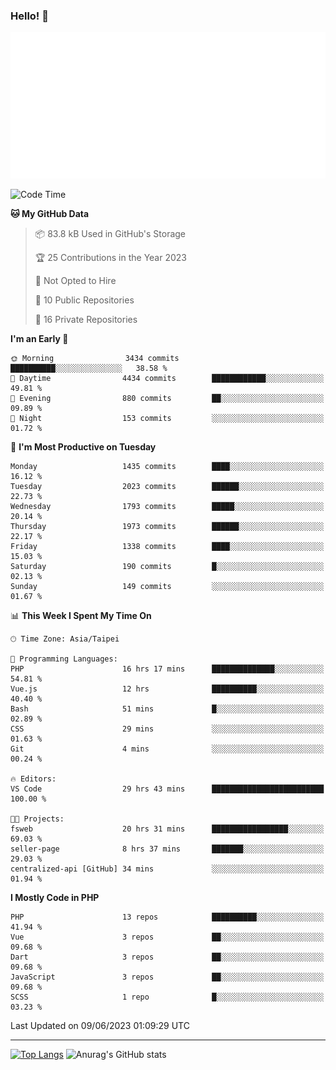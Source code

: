 ### Hello! 👋

![Metrics](/metrics.classic.svg)

<!--START_SECTION:waka-->
![Code Time](http://img.shields.io/badge/Code%20Time-280%20hrs%2044%20mins-blue)

**🐱 My GitHub Data** 

> 📦 83.8 kB Used in GitHub's Storage 
 > 
> 🏆 25 Contributions in the Year 2023
 > 
> 🚫 Not Opted to Hire
 > 
> 📜 10 Public Repositories 
 > 
> 🔑 16 Private Repositories 
 > 
**I'm an Early 🐤** 

```text
🌞 Morning                3434 commits        ██████████░░░░░░░░░░░░░░░   38.58 % 
🌆 Daytime                4434 commits        ████████████░░░░░░░░░░░░░   49.81 % 
🌃 Evening                880 commits         ██░░░░░░░░░░░░░░░░░░░░░░░   09.89 % 
🌙 Night                  153 commits         ░░░░░░░░░░░░░░░░░░░░░░░░░   01.72 % 
```
📅 **I'm Most Productive on Tuesday** 

```text
Monday                   1435 commits        ████░░░░░░░░░░░░░░░░░░░░░   16.12 % 
Tuesday                  2023 commits        ██████░░░░░░░░░░░░░░░░░░░   22.73 % 
Wednesday                1793 commits        █████░░░░░░░░░░░░░░░░░░░░   20.14 % 
Thursday                 1973 commits        ██████░░░░░░░░░░░░░░░░░░░   22.17 % 
Friday                   1338 commits        ████░░░░░░░░░░░░░░░░░░░░░   15.03 % 
Saturday                 190 commits         █░░░░░░░░░░░░░░░░░░░░░░░░   02.13 % 
Sunday                   149 commits         ░░░░░░░░░░░░░░░░░░░░░░░░░   01.67 % 
```


📊 **This Week I Spent My Time On** 

```text
🕑︎ Time Zone: Asia/Taipei

💬 Programming Languages: 
PHP                      16 hrs 17 mins      ██████████████░░░░░░░░░░░   54.81 % 
Vue.js                   12 hrs              ██████████░░░░░░░░░░░░░░░   40.40 % 
Bash                     51 mins             █░░░░░░░░░░░░░░░░░░░░░░░░   02.89 % 
CSS                      29 mins             ░░░░░░░░░░░░░░░░░░░░░░░░░   01.63 % 
Git                      4 mins              ░░░░░░░░░░░░░░░░░░░░░░░░░   00.24 % 

🔥 Editors: 
VS Code                  29 hrs 43 mins      █████████████████████████   100.00 % 

🐱‍💻 Projects: 
fsweb                    20 hrs 31 mins      █████████████████░░░░░░░░   69.03 % 
seller-page              8 hrs 37 mins       ███████░░░░░░░░░░░░░░░░░░   29.03 % 
centralized-api [GitHub] 34 mins             ░░░░░░░░░░░░░░░░░░░░░░░░░   01.94 % 
```

**I Mostly Code in PHP** 

```text
PHP                      13 repos            ██████████░░░░░░░░░░░░░░░   41.94 % 
Vue                      3 repos             ██░░░░░░░░░░░░░░░░░░░░░░░   09.68 % 
Dart                     3 repos             ██░░░░░░░░░░░░░░░░░░░░░░░   09.68 % 
JavaScript               3 repos             ██░░░░░░░░░░░░░░░░░░░░░░░   09.68 % 
SCSS                     1 repo              █░░░░░░░░░░░░░░░░░░░░░░░░   03.23 % 
```




 Last Updated on 09/06/2023 01:09:29 UTC
<!--END_SECTION:waka-->

<hr>

<span style="display:inline-block">[![Top Langs](https://github-readme-stats.vercel.app/api/top-langs/?username=maureendadap&layout=compact&theme=transparent)](https://github.com/anuraghazra/github-readme-stats)</span>
<span style="display:inline-block">![Anurag's GitHub stats](https://github-readme-stats.vercel.app/api?username=maureendadap&show_icons=true&theme=transparent&count_private=true)</span>

<!--
**MaureenDadap/maureendadap** is a ✨ _special_ ✨ repository because its `README.md` (this file) appears on your GitHub profile.

Here are some ideas to get you started:

- 🔭 I’m currently working on ...
- 🌱 I’m currently learning ...
- 👯 I’m looking to collaborate on ...
- 🤔 I’m looking for help with ...
- 💬 Ask me about ...
- 📫 How to reach me: ...
- 😄 Pronouns: ...
- ⚡ Fun fact: ...
-->
